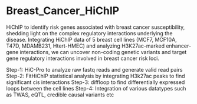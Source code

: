 # Breast_Cancer_HiChIP
HiChIP to identify risk genes associated with breast cancer susceptibility, shedding light on the complex regulatory interactions underlying the disease.
Integrating HiChIP data of 5 breast cell lines (MCF7, MCF10A, T47D, MDAMB231, Htert-HMEC) and analyzing H3K27ac-marked enhancer-gene interactions, we can uncover non-coding genetic variants and target gene regulatory interactions involved in breast cancer risk loci.

Step-1: HiC-Pro to analyze raw fastq reads and generate valid read pairs
Step-2: FitHiChIP statistical analysis by integrating H3k27ac peaks to find significant cis interactions
Step-3: diffloop to find differentially expressed loops between the cell lines
Step-4: Integration of various datatypes such as TWAS, eQTL, credible causal variants etc
